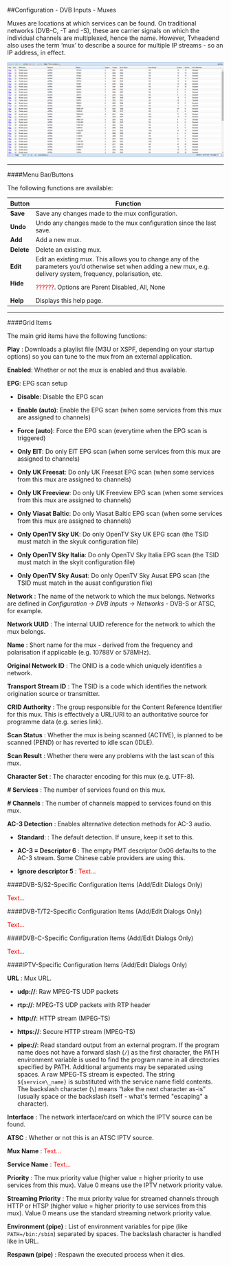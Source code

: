 ##Configuration - DVB Inputs - Muxes

Muxes are locations at which services can be found. On traditional
networks (DVB-C, -T and -S), these are carrier signals on which the
individual channels are multiplexed, hence the name. However, Tvheadend
also uses the term ‘mux’ to describe a source for multiple IP streams -
so an IP address, in effect.

!['Muxes' Tab Screenshot](docresources/configdvbmux.png)

---

####Menu Bar/Buttons

The following functions are available:

Button            | Function
------------------|---------
**Save**          | Save any changes made to the mux configuration.
**Undo**          | Undo any changes made to the mux configuration since the last save.
**Add**           | Add a new mux.
**Delete**        | Delete an existing mux. 
**Edit**          | Edit an existing mux. This allows you to change any of the parameters you’d otherwise set when adding a new mux, e.g. delivery system, frequency, polarisation, etc.
**Hide <option>** | <font color=red>??????</font>. Options are Parent Disabled, All, None
**Help**          | Displays this help page. 

---

####Grid Items

The main grid items have the following functions:

**Play**
: Downloads a playlist file (M3U or XSPF, depending on your startup
  options) so you can tune to the mux from an external application.

**Enabled**:
  Whether or not the mux is enabled and thus available.

**EPG**:
  EPG scan setup

  * **Disable**:
  Disable the EPG scan

  * **Enable (auto)**:
  Enable the EPG scan (when some services from this mux are assigned to
channels)

  * **Force (auto)**:
  Force the EPG scan (everytime when the EPG scan is triggered)

  * **Only EIT**:
  Do only EIT EPG scan (when some services from this mux are assigned to
channels)

  * **Only UK Freesat**:
  Do only UK Freesat EPG scan (when some services from this mux are
assigned to channels)

  * **Only UK Freeview**:
  Do only UK Freeview EPG scan (when some services from this mux are
assigned to channels)

  * **Only Viasat Baltic**:
  Do only Viasat Baltic EPG scan (when some services from this mux are
assigned to channels)

  * **Only OpenTV Sky UK**:
  Do only OpenTV Sky UK EPG scan (the TSID must match in the skyuk
configuration file)

  * **Only OpenTV Sky Italia**:
  Do only OpenTV Sky Italia EPG scan (the TSID must match in the skyit
configuration file)

  * **Only OpenTV Sky Ausat**:
  Do only OpenTV Sky Ausat EPG scan (the TSID must match in the ausat
configuration file)

**Network**
: The name of the network to which the mux belongs. Networks are defined
  in *Configuration -> DVB Inputs -> Networks* - DVB-S or ATSC, for
  example.

**Network UUID**
: The internal UUID reference for the network to which the mux belongs.

**Name**
: Short name for the mux - derived from the frequency and polarisation if
  applicable (e.g. 10788V or 578MHz).

**Original Network ID**
: The ONID is a code which uniquely identifies a network.

**Transport Stream ID**
: The TSID is a code which identifies the network origination source or
  transmitter.

**CRID Authority**
: The group responsible for the Content Reference Identifier for this mux. This is effectively a URL/URI to an authoritative source for programme
  data (e.g. series link).

**Scan Status**
: Whether the mux is being scanned (ACTIVE), is planned to be scanned
  (PEND) or has reverted to idle scan (IDLE).

**Scan Result**
: Whether there were any problems with the last scan of this mux.

**Character Set**
: The character encoding for this mux (e.g. UTF-8).

**# Services**
: The number of services found on this mux.

**# Channels**
: The number of channels mapped to services found on this mux.

**AC-3 Detection**
: Enables alternative detection methods for AC-3 audio. 

* **Standard**:
:  The default detection. If unsure, keep it set to this.
  
* **AC-3 = Descriptor 6**
:  The empty PMT descriptor 0x06 defaults to the AC-3 stream. Some Chinese
  cable providers are using this. 

* **Ignore descriptor 5**
:  <font color=red>Text...</font>

####DVB-S/S2-Specific Configuration Items (Add/Edit Dialogs Only)

<font color=red>Text...</font>

####DVB-T/T2-Specific Configuration Items (Add/Edit Dialogs Only)

<font color=red>Text...</font>

####DVB-C-Specific Configuration Items (Add/Edit Dialogs Only)

<font color=red>Text...</font>
  
####IPTV-Specific Configuration Items (Add/Edit Dialogs Only)

**URL**
: Mux URL.

* **udp://**:
  Raw MPEG-TS UDP packets

* **rtp://**:
  MPEG-TS UDP packets with RTP header

* **http://**:
  HTTP stream (MPEG-TS)

* **https://**:
  Secure HTTP stream (MPEG-TS)

* **pipe://**:
  Read standard output from an external program. If the program name does
  not have a forward slash (`/`) as the first character, the PATH environment
  variable is used to find the program name in all directories specified by
  PATH. Additional arguments may be separated using spaces. A raw MPEG-TS 
  stream is expected. The string `${service\_name}` is substituted with the
  service name field contents. The backslash character (`\`) means “take
  the next character as-is” (usually space or the backslash itself - what's 
  termed "escaping" a character).

**Interface**
: The network interface/card on which the IPTV source can be found.

**ATSC**
: Whether or not this is an ATSC IPTV source.

**Mux Name**
:  <font color=red>Text...</font>

**Service Name**
:  <font color=red>Text...</font>

**Priority**
: The mux priority value (higher value = higher priority to use
  services from this mux). Value 0 means use the IPTV network priority
  value.

**Streaming Priority**
: The mux priority value for streamed channels through HTTP or HTSP
  (higher value = higher priority to use services from this mux). Value 0
  means use the standard streaming network priority value.

**Environment (pipe)**
: List of environment variables for pipe (like `PATH=/bin:/sbin`)
  separated by spaces. The backslash character is handled like in URL.

**Respawn (pipe)**
: Respawn the executed process when it dies.
